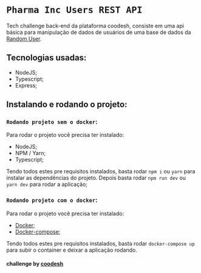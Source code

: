 # `Pharma Inc Users REST API`

Tech challenge back-end da plataforma coodesh, consiste em uma api básica para
manipulação de dados de usuários de uma base de dados da [Random User](https://randomuser.me/).

## Tecnologias usadas:

- NodeJS;
- Typescript;
- Express;

## Instalando e rodando o projeto:

### `Rodando projeto sem o docker`:

Para rodar o projeto você precisa ter instalado:

- NodeJS;
- NPM / Yarn;
- Typescript;

Tendo todos estes pre requisitos instalados, basta rodar `npm i` ou `yarn` para
instalar as dependências do projeto. Depois basta rodar `npm run dev` ou `yarn dev`
para rodar a aplicação;

### `Rodando projeto com o docker`:

Para rodar o projeto você precisa ter instalado:

- [Docker](https://docs.docker.com/engine/install/);
- [Docker-compose](https://docs.docker.com/compose/install/);

Tendo todos estes pre requisitos instalados, basta rodar `docker-compose up` para
subir o container e deixar a aplicação rodando.

#### challenge by [coodesh](https://coodesh.com/)